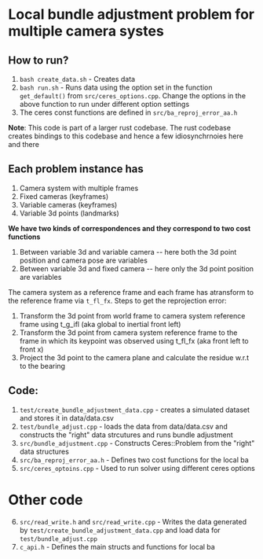 # Local bundle adjustment problem for multiple camera systes

## How to run?
1. `bash create_data.sh` - Creates data
2. `bash run.sh` - Runs data using the option set in the function `get_default()` from `src/ceres_options.cpp`.
                  Change the options in the above function to run under different option settings
3. The ceres const functions are defined in `src/ba_reproj_error_aa.h`

**Note**: This code is part of a larger rust codebase. The rust codebase creates bindings to this codebase and hence a few idiosynchrnoies here and there   


## Each problem instance has
1. Camera system with multiple frames
2. Fixed cameras (keyframes)
3. Variable cameras (keyframes)
4. Variable 3d points (landmarks)


**We have two kinds of correspondences and they correspond to two cost functions**
1. Between variable 3d and variable camera -- here both the 3d point position and camera pose are variables 
1. Between variable 3d and fixed camera -- here only the 3d point position are variables

The camera system as a reference frame and each frame has atransform to the reference frame via `t_fl_fx`. 
Steps to get the reprojection error:
1. Transform the 3d point from world frame to camera system reference frame  using t_g_ifl (aka global to inertial front left)
2. Transform the 3d point from camera system reference frame to the frame in which its keypoint was observed using t_fl_fx (aka front left to front x)
3. Project the 3d point to the camera plane and calculate the residue w.r.t to the bearing





## Code:
1. `test/create_bundle_adjustment_data.cpp` - creates a simulated dataset and stores it in data/data.csv
2. `test/bundle_adjust.cpp` - loads the data from data/data.csv and constructs the "right" data strcutures and runs bundle adjustment
3. `src/bundle_adjustment.cpp` - Constructs Ceres::Problem from the "right" data structures
4. `src/ba_reproj_error_aa.h` - Defines two cost functions for the local ba
5. `src/ceres_optoins.cpp` - Used to run solver using different ceres options

# Other code
6. `src/read_write.h` and `src/read_write.cpp` - Writes the data generated by `test/create_bundle_adjustment_data.cpp` and load data for `test/bundle_adjust.cpp`
7. `c_api.h` - Defines the main structs and functions for local ba



